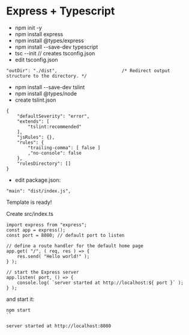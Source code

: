 # Express + Typescript

- npm init -y
- npm install express
- npm install @types/express
- npm install --save-dev typescript
- tsc --init // creates tsconfig.json
- edit tsconfig.json
```
"outDir": "./dist",                        /* Redirect output structure to the directory. */
```
- npm install --save-dev tslint
- npm install @types/node
- create tslint.json

```
{
    "defaultSeverity": "error",
    "extends": [
        "tslint:recommended"
    ],
    "jsRules": {},
    "rules": {
        "trailing-comma": [ false ]
        ,"no-console": false
    },
    "rulesDirectory": []
}
```
- edit package.json:
```
"main": "dist/index.js",
```

Template is ready!

Create src/index.ts 
```
import express from "express";
const app = express();
const port = 8080; // default port to listen

// define a route handler for the default home page
app.get( "/", ( req, res ) => {
    res.send( "Hello world!" );
} );

// start the Express server
app.listen( port, () => {
    console.log( `server started at http://localhost:${ port }` );
} );
```

and start it:

```
npm start
``

server started at http://localhost:8080



